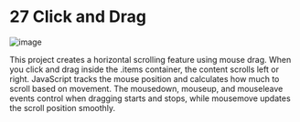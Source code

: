# 27 Click and Drag

![image](https://github.com/user-attachments/assets/7d9d1f56-dcea-4b2c-aa89-42358a4c4342)

This project creates a horizontal scrolling feature using mouse drag. When you click and drag inside the .items container, the content scrolls left or right. JavaScript tracks the mouse position and calculates how much to scroll based on movement. The mousedown, mouseup, and mouseleave events control when dragging starts and stops, while mousemove updates the scroll position smoothly.
